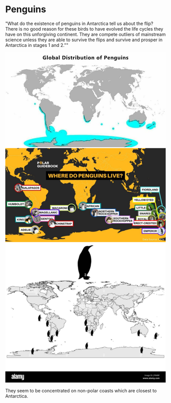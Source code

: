 # Penguins

"What do the existence of penguins in Antarctica tell us about the flip? There is no good reason for these birds to have evolved the life cycles they have on this unforgiving continent. They are compete outliers of mainstream science unless they are able to survive the flips and survive and prosper in Antarctica in stages 1 and 2.""

![](img/penguin1.jpg)
![](img/penguin2.jpg)
![](img/penguin3.jpg)

They seem to be concentrated on non-polar coasts which are closest to Antarctica.